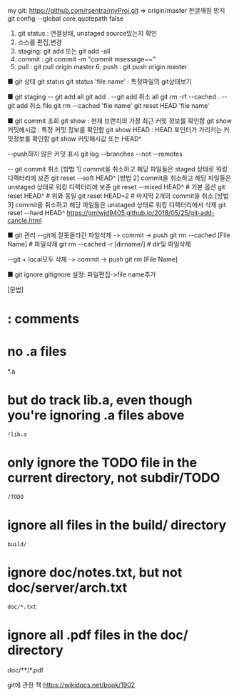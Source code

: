 
my git: https://github.com/rsentra/myProj.git   => origin/master
한글깨짐 방지
git config --global core.quotepath false 

1. git status : 연결상태, unstaged source있는지 확인
2. 소스를 편집,변경
3. staging: git add <file name>   또는 git add -all
4. commit : git commit -m "commit msessage~~" 
5. pull : git pull origin master
6: push : git push origin master
 
■ git 상태
git status 
git status 'file name' : 특정파일의 git상태보기
 
■ git staging 
 -- git add all
 git add .
 --git add 취소 all
 git rm -rf --cached .
 -- git add 취소 file
 git rm --cached 'file name'
 git reset HEAD 'file name'
 
 
■ git commit 조회
git show : 현재 브랜치의 가장 최근 커밋 정보를 확인함
git show 커밋해시값 : 특정 커밋 정보를 확인함
git show HEAD : HEAD 포인터가 가리키는 커밋정보를 확인함
git show 커밋해시값 또는 HEAD^

 --push하지 않은 커밋 표시
 git log --branches --not --remotes
  
-- git commit 취소
 [방법 1] commit을 취소하고 해당 파일들은 staged 상태로 워킹 디렉터리에 보존
 git reset --soft HEAD^
 [방법 2] commit을 취소하고 해당 파일들은 unstaged 상태로 워킹 디렉터리에 보존
  git reset --mixed HEAD^ # 기본 옵션
  git reset HEAD^ # 위와 동일
  git reset HEAD~2 # 마지막 2개의 commit을 취소
 [방법 3] commit을 취소하고 해당 파일들은 unstaged 상태로 워킹 디렉터리에서 삭제
  git reset --hard HEAD^
https://gmlwjd9405.github.io/2018/05/25/git-add-cancle.html

■ git 관리 
 --git에 잘못올라간 파일삭제 -> commit -> push
 git rm --cached [File Name]      # 파일삭제
 git rm --cached  -r [dirname/]   # dir및 파일삭제
  
 --git + local모두 삭제 -> commit -> push
 git rm [File Name]
 
■ git ignore
 gitignore 설정: 파일편집->file name추가
 
 [문법]
 # : comments 
 # no .a files
  *.a
 # but do track lib.a, even though you're ignoring .a files above
    !lib.a
 # only ignore the TODO file in the current directory, not subdir/TODO
    /TODO
 # ignore all files in the build/ directory
    build/
 # ignore doc/notes.txt, but not doc/server/arch.txt
    doc/*.txt
 # ignore all .pdf files in the doc/ directory
   doc/**/*.pdf
 
 git에 관한 책
 https://wikidocs.net/book/1902